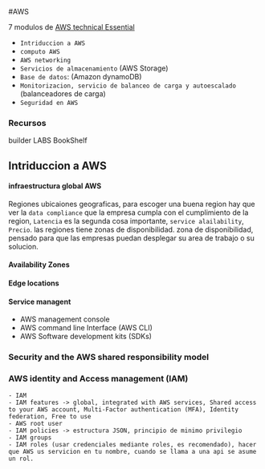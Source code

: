 #AWS

7 modulos de [AWS technical Essential](https://explore.skillbuilder.aws/learn/course/1851/play/85986/aws-technical-essentials)
- `Intriduccion a AWS`
- `computo AWS`
- `AWS networking`
- `Servicios de almacenamiento` (AWS Storage)
- `Base de datos`: (Amazon dynamoDB)
- `Monitorizacion, servicio de balanceo de carga y autoescalado` (balanceadores de carga)
- `Seguridad en AWS`

### Recursos

builder LABS
BookShelf

## Intriduccion a AWS

#### infraestructura global AWS

Regiones ubicaiones geograficas, para escoger una buena region hay que ver la `data compliance` que la empresa cumpla con el cumplimiento de la region, `Latencia` es la segunda cosa importante, `service alailability`, `Precio`.
las regiones tiene zonas de disponibilidad.
zona de disponibilidad, pensado para que las empresas puedan desplegar su area de trabajo o su solucion.



#### Availability Zones
#### Edge locations
#### Service managent
- AWS management console
- AWS command line Interface (AWS CLI)
- AWS Software development kits (SDKs)

### Security and  the AWS shared responsibility model
### AWS identity and Access management (IAM)
    - IAM
    - IAM features -> global, integrated with AWS services, Shared access to your AWS account, Multi-Factor authentication (MFA), Identity federation, Free to use
    - AWS root user
    - IAM policies -> estructura JSON, principio de minimo privilegio
    - IAM groups 
    - IAM roles (usar credenciales mediante roles, es recomendado), hacer que AWS us servicion en tu nombre, cuando se llama a una api se asume un rol.    
### 
